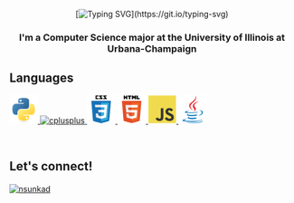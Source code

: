 <div align="center">

[![Typing SVG](https://readme-typing-svg.herokuapp.com/?color=bb9af7&center=true&vCenter=true&lines=Hi,+I'm+Nitya!;Welcome%20to%20my%20Github%20page!)](https://git.io/typing-svg)
</div>

<h3 align="center"> I'm a Computer Science major at the University of Illinois at Urbana-Champaign </h3>

## Languages

<p align="left"> <a href="https://www.python.org" target="_blank"> <img src="https://raw.githubusercontent.com/devicons/devicon/master/icons/python/python-original.svg" alt="python" width="50" height="50"/> </a> <a href="https://www.w3schools.com/cpp/" target="_blank"> <img src="https://upload.wikimedia.org/wikipedia/commons/thumb/1/18/ISO_C%2B%2B_Logo.svg/1280px-ISO_C%2B%2B_Logo.svg.png" alt="cplusplus" width="43" height="50"/> </a> <a href="https://www.w3schools.com/css/" target="_blank"> <img src="https://raw.githubusercontent.com/devicons/devicon/master/icons/css3/css3-original-wordmark.svg" alt="css3" width="50" height="50"/> </a> <a href="https://www.w3.org/html/" target="_blank"> <img src="https://raw.githubusercontent.com/devicons/devicon/master/icons/html5/html5-original-wordmark.svg" alt="html5" width="50" height="50"/> </a> <a href="https://developer.mozilla.org/en-US/docs/Web/JavaScript" target="_blank"> <img src="https://raw.githubusercontent.com/devicons/devicon/master/icons/javascript/javascript-original.svg" alt="javascript" width="50" height="50"/> </a> <a href="https://www.java.com" target="_blank"> <img src="https://raw.githubusercontent.com/devicons/devicon/master/icons/java/java-original.svg" alt="java" width="50" height="50"/> </a> </p>
<br>

## Let's connect!
<p align="left">
<a href="https://linkedin.com/in/nsunkad" target="blank"><img align="center" src="https://raw.githubusercontent.com/rahuldkjain/github-profile-readme-generator/master/src/images/icons/Social/linked-in-alt.svg" alt="nsunkad" height="40" width="50" /></a>
</p>
<br>

